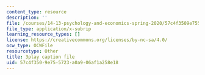 ```yaml
---
content_type: resource
description: ''
file: /courses/14-13-psychology-and-economics-spring-2020/57c4f3509e755723a0a906af1a258e18_Re2lkF0vgQw.vtt
file_type: application/x-subrip
learning_resource_types: []
license: https://creativecommons.org/licenses/by-nc-sa/4.0/
ocw_type: OCWFile
resourcetype: Other
title: 3play caption file
uid: 57c4f350-9e75-5723-a0a9-06af1a258e18
---
```

